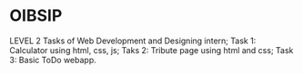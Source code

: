 # OIBSIP
LEVEL 2 Tasks of Web Development and Designing intern; 
Task 1: Calculator using html, css, js; 
Taks 2: Tribute page using html and css; 
Task 3: Basic ToDo webapp.
